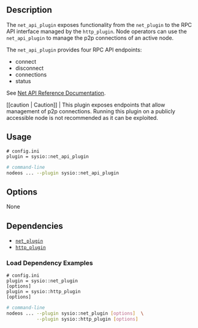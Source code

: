 ## Description
The `net_api_plugin` exposes functionality from the `net_plugin` to the RPC API interface managed by the `http_plugin`. Node operators can use the `net_api_plugin` to manage the p2p connections of an active node.

The `net_api_plugin` provides four RPC API endpoints:

* connect
* disconnect
* connections
* status

See [Net API Reference Documentation](https://docs.eosnetwork.com/wire_sysio-plugins/latest/net.api/).

[[caution | Caution]]
| This plugin exposes endpoints that allow management of p2p connections. Running this plugin on a publicly accessible node is not recommended as it can be exploited.

## Usage

```console
# config.ini
plugin = sysio::net_api_plugin
```
```sh
# command-line
nodeos ... --plugin sysio::net_api_plugin
```

## Options

None

## Dependencies

* [`net_plugin`](../net_plugin/index.md)
* [`http_plugin`](../http_plugin/index.md)

### Load Dependency Examples

```console
# config.ini
plugin = sysio::net_plugin
[options]
plugin = sysio::http_plugin
[options]
```
```sh
# command-line
nodeos ... --plugin sysio::net_plugin [options]  \
           --plugin sysio::http_plugin [options]
```
